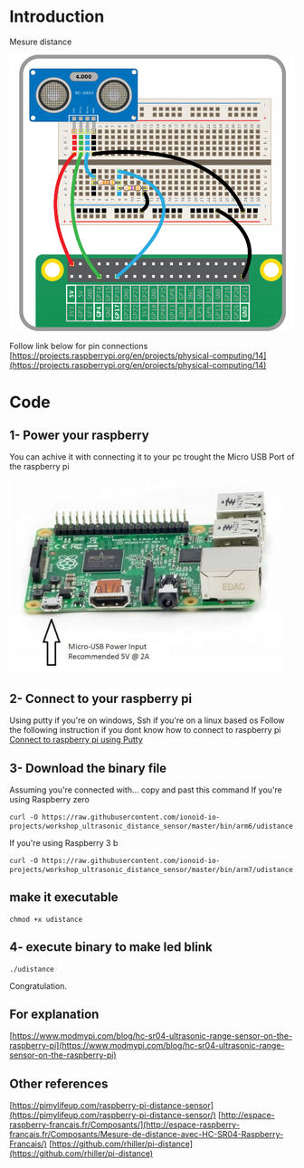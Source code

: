 # Introduction
Mesure distance 

![wiring](doc/img/wiring-uds.png)

Follow link below for pin connections 
[https://projects.raspberrypi.org/en/projects/physical-computing/14](https://projects.raspberrypi.org/en/projects/physical-computing/14)

# Code

## 1- Power your raspberry

You can achive it with connecting it to your pc trought the Micro USB Port of the raspberry pi

![power](doc/img/1-min.jpg)

## 2- Connect to your raspberry pi
Using putty if you're on windows, Ssh if you're on a linux based os
Follow the following instruction if you dont know how to connect to raspberry pi
[Connect to raspberry pi using Putty](https://github.com/ionoid-io-projects/workshop/blob/master/doc/od-iot-raspbian-rpi-zero-windows.md#5-first-boot)

## 3- Download the binary file

Assuming you're connected with... copy and past this command
If you're using Raspberry zero
```
curl -O https://raw.githubusercontent.com/ionoid-io-projects/workshop_ultrasonic_distance_sensor/master/bin/arm6/udistance
```

If you're using Raspberry 3 b
```
curl -O https://raw.githubusercontent.com/ionoid-io-projects/workshop_ultrasonic_distance_sensor/master/bin/arm7/udistance
```
## make it executable
```
chmod +x udistance
```

## 4- execute binary to make led blink
```
./udistance
```

Congratulation.

## For explanation
[https://www.modmypi.com/blog/hc-sr04-ultrasonic-range-sensor-on-the-raspberry-pi](https://www.modmypi.com/blog/hc-sr04-ultrasonic-range-sensor-on-the-raspberry-pi)

## Other references

[https://pimylifeup.com/raspberry-pi-distance-sensor](https://pimylifeup.com/raspberry-pi-distance-sensor/)
[http://espace-raspberry-francais.fr/Composants/](http://espace-raspberry-francais.fr/Composants/Mesure-de-distance-avec-HC-SR04-Raspberry-Francais/)
[https://github.com/rhiller/pi-distance](https://github.com/rhiller/pi-distance)